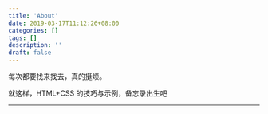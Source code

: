 ```yaml
---
title: 'About'
date: 2019-03-17T11:12:26+08:00
categories: []
tags: []
description: ''
draft: false
---
```


每次都要找来找去，真的挺烦。

就这样，HTML+CSS 的技巧与示例，备忘录出生吧

---